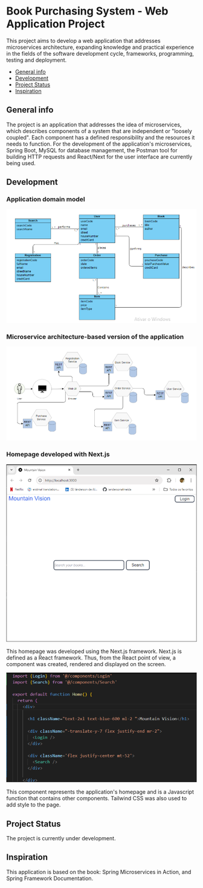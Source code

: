 # Book Purchasing System - Web Application Project
This project aims to develop a web application that addresses microservices architecture, expanding knowledge and practical experience in the fields of the software development cycle, frameworks, programming, testing and deployment.

* [General info](#general-info)
* [Development](#c)
* [Project Status](#project-status)
* [Inspiration](#inspiration)

## General info
The project is an application that addresses the idea of microservices, which describes components of a system that are independent or "loosely coupled". Each component has a defined responsibility and the resources it needs to function. For the development of the application's microservices, Spring Boot, MySQL for database management, the Postman tool for building HTTP requests and React/Next for the user interface are currently being used.

## Development

###  Application domain model

![](domain-model.PNG)

###  Microservice architecture-based version of the application

![](micro-service-arch-app.PNG)

###  Homepage developed with Next.js
![](homepage.PNG)  

This homepage was developed using the Next.js framework. Next.js is defined as a React framework. Thus, from the React point of view, a component was created, rendered and displayed on the screen. 

![](hompage-functionjs.PNG) 

This component represents the application's homepage and is a Javascript function that contains other components. Tailwind CSS was also used to add style to the page.


  
## Project Status
The project is currently under development.

## Inspiration
This application is based on the book: Spring Microservices in Action, and Spring Framework Documentation.

